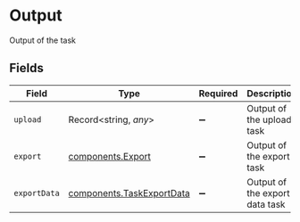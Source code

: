 # Output

Output of the task


## Fields

| Field                                                                  | Type                                                                   | Required                                                               | Description                                                            |
| ---------------------------------------------------------------------- | ---------------------------------------------------------------------- | ---------------------------------------------------------------------- | ---------------------------------------------------------------------- |
| `upload`                                                               | Record<string, *any*>                                                  | :heavy_minus_sign:                                                     | Output of the upload task                                              |
| `export`                                                               | [components.Export](../../models/components/export.md)                 | :heavy_minus_sign:                                                     | Output of the export task                                              |
| `exportData`                                                           | [components.TaskExportData](../../models/components/taskexportdata.md) | :heavy_minus_sign:                                                     | Output of the export data task                                         |